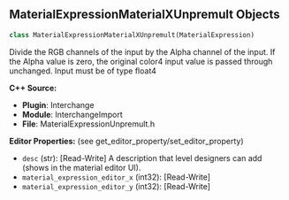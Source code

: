 ## MaterialExpressionMaterialXUnpremult Objects

```python
class MaterialExpressionMaterialXUnpremult(MaterialExpression)
```

Divide the RGB channels of the input by the Alpha channel of the input. If the
Alpha value is zero, the original color4 input value is passed through unchanged.
Input must be of type float4

**C++ Source:**

- **Plugin**: Interchange
- **Module**: InterchangeImport
- **File**: MaterialExpressionUnpremult.h

**Editor Properties:** (see get_editor_property/set_editor_property)

- ``desc`` (str):  [Read-Write] A description that level designers can add (shows in the material editor UI).
- ``material_expression_editor_x`` (int32):  [Read-Write]
- ``material_expression_editor_y`` (int32):  [Read-Write]

<a id="unreal.MaterialExpressionUnpremult"></a>